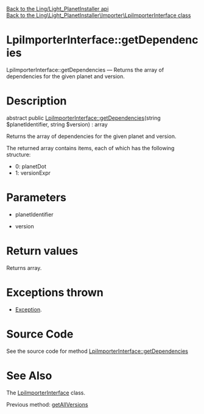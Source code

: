 [Back to the Ling/Light_PlanetInstaller api](https://github.com/lingtalfi/Light_PlanetInstaller/blob/master/doc/api/Ling/Light_PlanetInstaller.md)<br>
[Back to the Ling\Light_PlanetInstaller\Importer\LpiImporterInterface class](https://github.com/lingtalfi/Light_PlanetInstaller/blob/master/doc/api/Ling/Light_PlanetInstaller/Importer/LpiImporterInterface.md)


LpiImporterInterface::getDependencies
================



LpiImporterInterface::getDependencies — Returns the array of dependencies for the given planet and version.




Description
================


abstract public [LpiImporterInterface::getDependencies](https://github.com/lingtalfi/Light_PlanetInstaller/blob/master/doc/api/Ling/Light_PlanetInstaller/Importer/LpiImporterInterface/getDependencies.md)(string $planetIdentifier, string $version) : array




Returns the array of dependencies for the given planet and version.

The returned array contains items, each of which has the following structure:
- 0: planetDot
- 1: versionExpr




Parameters
================


- planetIdentifier

    

- version

    


Return values
================

Returns array.


Exceptions thrown
================

- [Exception](http://php.net/manual/en/class.exception.php).&nbsp;







Source Code
===========
See the source code for method [LpiImporterInterface::getDependencies](https://github.com/lingtalfi/Light_PlanetInstaller/blob/master/Importer/LpiImporterInterface.php#L91-L91)


See Also
================

The [LpiImporterInterface](https://github.com/lingtalfi/Light_PlanetInstaller/blob/master/doc/api/Ling/Light_PlanetInstaller/Importer/LpiImporterInterface.md) class.

Previous method: [getAllVersions](https://github.com/lingtalfi/Light_PlanetInstaller/blob/master/doc/api/Ling/Light_PlanetInstaller/Importer/LpiImporterInterface/getAllVersions.md)<br>

